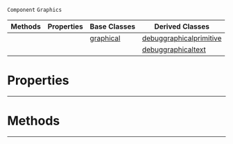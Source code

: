  `Component` `Graphics`



|Methods|Properties|Base Classes|Derived Classes|
|---|---|---|---|
| | |[graphical](graphical.md)|[debuggraphicalprimitive](debuggraphicalprimitive.md)|
| | | |[debuggraphicaltext](debuggraphicaltext.md)|


 #  Properties


---  
 #  Methods


---  
 

 